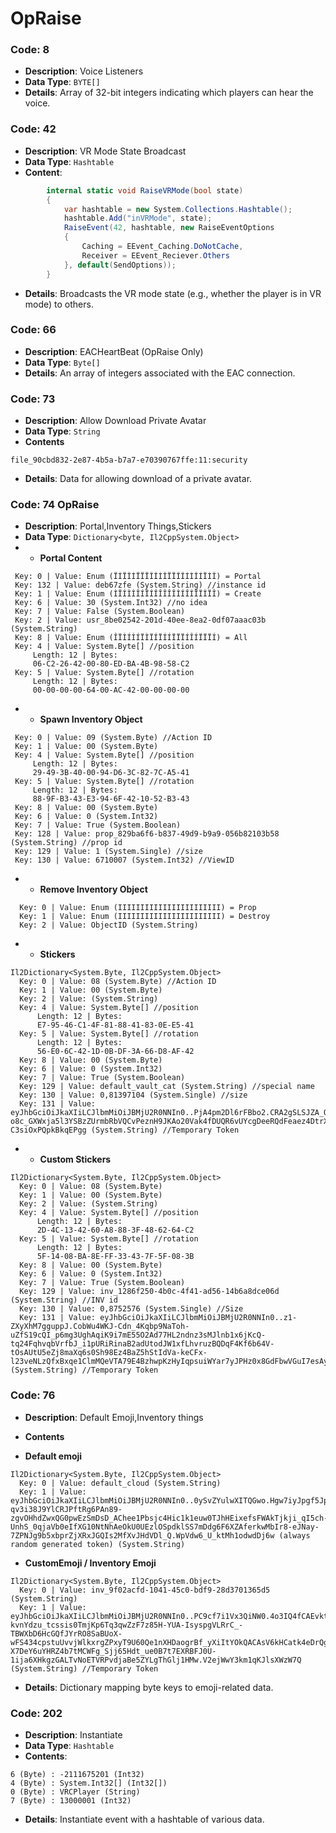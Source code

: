 # OpRaise


### Code: 8
- **Description**: Voice Listeners
- **Data Type**: `BYTE[]`
- **Details**: Array of 32-bit integers indicating which players can hear the voice.





### Code: 42
-    **Description**: VR Mode State Broadcast
-    **Data Type**: `Hashtable`
-    **Content**:
```csharp
        internal static void RaiseVRMode(bool state)
        {
            var hashtable = new System.Collections.Hashtable();
            hashtable.Add("inVRMode", state);
            RaiseEvent(42, hashtable, new RaiseEventOptions
            {
                Caching = EEvent_Caching.DoNotCache,
                Receiver = EEvent_Reciever.Others
            }, default(SendOptions));
        }

```
-    **Details**: Broadcasts the VR mode state (e.g., whether the player is in VR mode) to others.


  ### Code: 66
-    **Description**: EACHeartBeat (OpRaise Only)
-    **Data Type**: `Byte[]`
-    **Details**: An array of integers associated with the EAC connection.

  

  ### Code: 73
-    **Description**: Allow Download Private Avatar
-    **Data Type**: `String`
-    **Contents**
```
file_90cbd832-2e87-4b5a-b7a7-e70390767ffe:11:security
```
-    **Details**: Data for allowing download of a private avatar.



  
  ### Code: 74 OpRaise
-    **Description**: Portal,Inventory Things,Stickers
-    **Data Type**: `Dictionary<byte, Il2CppSystem.Object>`
-    -    **Portal Content**
 ```
  Key: 0 | Value: Enum (ÏÌÏÎÍÏÏÏÎÎÍÎÏÏÎÎÍÍÎÍÏÍÎ) = Portal
  Key: 132 | Value: deb67zfe (System.String) //instance id
  Key: 1 | Value: Enum (ÌÏÍÌÌÎÍÏÍÎÎÎÎÎÌÍÎÍÏÏÌÏÎ) = Create
  Key: 6 | Value: 30 (System.Int32) //no idea
  Key: 7 | Value: False (System.Boolean)
  Key: 2 | Value: usr_8be02542-201d-40ee-8ea2-0df07aaac03b (System.String)
  Key: 8 | Value: Enum (ÎÏÌÍÌÍÏÌÏÍÏÍÍÏÏÏÍÎÍÏÏÏÍ) = All
  Key: 4 | Value: System.Byte[] //position
      Length: 12 | Bytes:
      06-C2-26-42-00-80-ED-BA-4B-98-58-C2
  Key: 5 | Value: System.Byte[] //rotation
      Length: 12 | Bytes:
      00-00-00-00-64-00-AC-42-00-00-00-00
```

-    -    **Spawn Inventory Object**
 ```
  Key: 0 | Value: 09 (System.Byte) //Action ID
  Key: 1 | Value: 00 (System.Byte)
  Key: 4 | Value: System.Byte[] //position
      Length: 12 | Bytes:
      29-49-3B-40-00-94-D6-3C-82-7C-A5-41
  Key: 5 | Value: System.Byte[] //rotation
      Length: 12 | Bytes:
      88-9F-B3-43-E3-94-6F-42-10-52-B3-43 
  Key: 8 | Value: 00 (System.Byte)
  Key: 6 | Value: 0 (System.Int32)
  Key: 7 | Value: True (System.Boolean)
  Key: 128 | Value: prop_829ba6f6-b837-49d9-b9a9-056b82103b58 (System.String) //prop id
  Key: 129 | Value: 1 (System.Single) //size
  Key: 130 | Value: 6710007 (System.Int32) //ViewID
```
-    -    **Remove Inventory Object**
```
  Key: 0 | Value: Enum (IIIIIIIIIIIIIIIIIIIIIII) = Prop
  Key: 1 | Value: Enum (IIIIIIIIIIIIIIIIIIIIIII) = Destroy
  Key: 2 | Value: ObjectID (System.String)
```
-    -    **Stickers**
```
Il2Dictionary<System.Byte, Il2CppSystem.Object>
  Key: 0 | Value: 08 (System.Byte) //Action ID
  Key: 1 | Value: 00 (System.Byte)
  Key: 2 | Value: (System.String)
  Key: 4 | Value: System.Byte[] //position
      Length: 12 | Bytes:
      E7-95-46-C1-4F-81-88-41-83-0E-E5-41
  Key: 5 | Value: System.Byte[] //rotation
      Length: 12 | Bytes:
      56-E0-6C-42-1D-0B-DF-3A-66-D8-AF-42
  Key: 8 | Value: 00 (System.Byte)
  Key: 6 | Value: 0 (System.Int32)
  Key: 7 | Value: True (System.Boolean)
  Key: 129 | Value: default_vault_cat (System.String) //special name
  Key: 130 | Value: 0,81397104 (System.Single) //size
  Key: 131 | Value: eyJhbGciOiJkaXIiLCJlbmMiOiJBMjU2R0NNIn0..PjA4pm2Dl6rFBbo2.CRA2gSLSJZA_QyLpPCjBuEeZtRTCsMi7OW3hHH2TwFdC2OyBBWupKrvif8EGHPF0JajNaJoLZ9anS2IMuroQdUUZo0oQeXHQfxqLTpVreyDCvNWXXM0iMglH7FgPXpnAGZtJoHjpTJfcpevdtpR_8quhN6vpOcknPG10xC3Pkcg8wQX-o8c_GXWxja5l3YSBzZUrmbRbVQCvPeznH9JKAo20Vak4fDUQR6vUYcgDeeRQdFeaez4DtrXXpu96k39czxBXgEj4eqk.Koug-C3siOxPQpkBkqEPgg (System.String) //Temporary Token
```
-    -    **Custom Stickers**
```
Il2Dictionary<System.Byte, Il2CppSystem.Object>
  Key: 0 | Value: 08 (System.Byte)
  Key: 1 | Value: 00 (System.Byte)
  Key: 2 | Value: (System.String)
  Key: 4 | Value: System.Byte[] //position
      Length: 12 | Bytes:
      2D-4C-13-42-60-A8-88-3F-48-62-64-C2
  Key: 5 | Value: System.Byte[] //rotation
      Length: 12 | Bytes:
      5F-14-08-BA-8E-FF-33-43-7F-5F-08-3B
  Key: 8 | Value: 00 (System.Byte)
  Key: 6 | Value: 0 (System.Int32)
  Key: 7 | Value: True (System.Boolean)
  Key: 129 | Value: inv_1286f250-4b0c-4f41-ad56-14b6a8dce06d (System.String) //INV id
  Key: 130 | Value: 0,8752576 (System.Single) //Size
  Key: 131 | Value: eyJhbGciOiJkaXIiLCJlbmMiOiJBMjU2R0NNIn0..z1-ZXyXhM7gguppJ.CobWu4WKJ-Cdn_4Kqbp9NaToh-uZfS19cQI_p6mg3UghAqiK9i7mE55O2Ad77HL2ndnz3sMJlnb1x6jKcQ-tq24FqhvqbVrfbJ_i1pURiRinaB2adUtodJW1xfLhvruzBQDqF4Kf6b64V-tOsAUtU5eZj8maXq6s0Sh98Ez4BaZ5hStIdVa-keCFx-l23veNLzQfxBxqe1ClmMQeVTA79E4BzhwpKzHyIqpsuiWYar7yJPHz0x8GdFbwVGuI7esAyAfZMjfHfMMbMRLDY9azgMy0IFiHXLlUyJ9TE0JlWw.lxRHQbVkw92TpUArsyOMVg (System.String) //Temporary Token
```

### Code: 76
-    **Description**: Default Emoji,Inventory things
-    **Contents**

-    **Default emoji**
```
Il2Dictionary<System.Byte, Il2CppSystem.Object>
  Key: 0 | Value: default_cloud (System.String)
  Key: 1 | Value: eyJhbGciOiJkaXIiLCJlbmMiOiJBMjU2R0NNIn0..0ySvZYulwXITQGwo.Hgw7iyJpgf5JpYPKfvvxvrVqcSZRf7P8S6gmbn_LSvl8BhrLvIC4j7avnV55-qv3i38J9YlCRJPftRg6PAn89-zgvOHhdZwxQG0pwEzSmDsD_AChee1Pbsjc4Hic1k1euw0TJhHEixefsFWAkTjkji_qI5ch-UnhS_0qjaVb0eIfXG10NtNhAeOkU0UEzlOSpdklSS7mDdg6F6XZAferkwMbIr8-eJNay-7ZPNJg9b5xbprZjXRxJGQIs2MfXvJHdVDl_Q.WpVdw6_U_ktMh1odwdDj6w (always random generated token) (System.String)
```
-    **CustomEmoji / Inventory Emoji**
```
Il2Dictionary<System.Byte, Il2CppSystem.Object>
  Key: 0 | Value: inv_9f02acfd-1041-45c0-bdf9-28d3701365d5 (System.String)
  Key: 1 | Value: eyJhbGciOiJkaXIiLCJlbmMiOiJBMjU2R0NNIn0..PC9cf7i1Vx3QiNW0.4o3IQ4fCAEvkt9VqYvQcUMUYbuG_Is6hm9PZKztXmZL2Jjx-kvnYdzu_tcssis0TmjKp6Tq3qwZzF7z85H-YUA-IsyspgVLRrC_-TBWXbD6HcGQfJYrRO8SaBUoX-wFS434cpstuUvvjWlkxrgZPxyT9U60Qe1nXHDaogrBf_yXiItYOkQACAsV6kHCatk4eDrQg4TvtDE8jzE_q4-X7DeY6uYHRZ4b7tMCWFg_Sjj65Hdt_ue0B7t7EXRBFJ0U-1ija6XHkgzGALTvNoETVRPvdjaBe5ZYLgThGlj1HMw.V2ejWwY3km1qKJlsXWzW7Q (System.String) //Temporary Token
```
-    **Details**: Dictionary mapping byte keys to emoji-related data.

  ### Code: 202
-    **Description**: Instantiate 
-    **Data Type**: `Hashtable`
-    **Contents**:
```
6 (Byte) : -2111675201 (Int32)
4 (Byte) : System.Int32[] (Int32[])
0 (Byte) : VRCPlayer (String)
7 (Byte) : 13000001 (Int32)
```
-    **Details**: Instantiate  event with a hashtable of various data.

